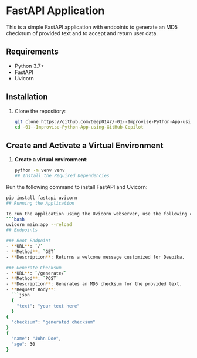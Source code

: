 # FastAPI Application

This is a simple FastAPI application with endpoints to generate an MD5 checksum of provided text and to accept and return user data.

## Requirements

- Python 3.7+
- FastAPI
- Uvicorn

## Installation

1. Clone the repository:

   ```bash
   git clone https://github.com/Deep0147/-01--Improvise-Python-App-using-GitHub-Copilot.git
   cd -01--Improvise-Python-App-using-GitHub-Copilot
## Create and Activate a Virtual Environment

1. **Create a virtual environment**:
   ```bash
   python -m venv venv
   ## Install the Required Dependencies

Run the following command to install FastAPI and Uvicorn:
```bash
pip install fastapi uvicorn
## Running the Application

To run the application using the Uvicorn webserver, use the following command:
```bash
uvicorn main:app --reload
## Endpoints

### Root Endpoint
- **URL**: `/`
- **Method**: `GET`
- **Description**: Returns a welcome message customized for Deepika.

### Generate Checksum
- **URL**: `/generate/`
- **Method**: `POST`
- **Description**: Generates an MD5 checksum for the provided text.
- **Request Body**:
  ```json
  {
    "text": "your text here"
  }
{
  "checksum": "generated checksum"
}
{
  "name": "John Doe",
  "age": 30
}
